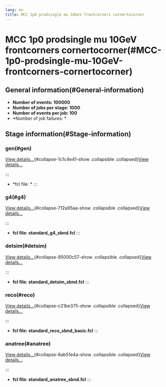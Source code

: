 ```yaml
---
lang: en
title: MCC 1p0 prodsingle mu 10GeV frontcorners cornertocorner
---
```




MCC 1p0 prodsingle mu 10GeV frontcorners cornertocorner(#MCC-1p0-prodsingle-mu-10GeV-frontcorners-cornertocorner)
==================================================================================================================================



General information(#General-information) 
----------------------------------------------------------

-   **Number of events: 100000**
-   **Number of jobs per stage: 1000**
-   **Number of events per job: 100**
-   \*Number of job failures: \*



Stage information(#Stage-information) 
------------------------------------------------------



### gen(#gen) 

[View details\...](#){#collapse-1c1c4e41-show .collapsible
.collapsed}[View details\...](#)

::: 
-   \*fcl file: \*
:::



### g4(#g4) 

[View details\...](#){#collapse-712a95aa-show .collapsible
.collapsed}[View details\...](#)

::: 
-   **fcl file: standard\_g4\_sbnd.fcl**
:::



### detsim(#detsim) 

[View details\...](#){#collapse-95000c57-show .collapsible
.collapsed}[View details\...](#)

::: 
-   **fcl file: standard\_detsim\_sbnd.fcl**
:::



### reco(#reco) 

[View details\...](#){#collapse-c21be375-show .collapsible
.collapsed}[View details\...](#)

::: 
-   **fcl file: standard\_reco\_sbnd\_basic.fcl**
:::



### anatree(#anatree) 

[View details\...](#){#collapse-6ab51e4a-show .collapsible
.collapsed}[View details\...](#)

::: 
-   **fcl file: standard\_anatree\_sbnd.fcl**
:::
